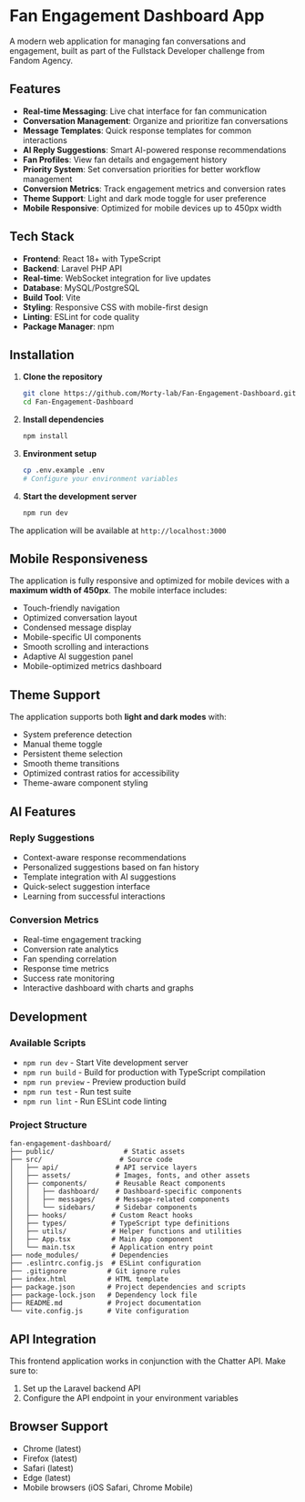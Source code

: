 # Fan Engagement Dashboard App

A modern web application for managing fan conversations and engagement, built as part of the Fullstack Developer challenge from Fandom Agency.

## Features

- **Real-time Messaging**: Live chat interface for fan communication
- **Conversation Management**: Organize and prioritize fan conversations
- **Message Templates**: Quick response templates for common interactions
- **AI Reply Suggestions**: Smart AI-powered response recommendations
- **Fan Profiles**: View fan details and engagement history
- **Priority System**: Set conversation priorities for better workflow management
- **Conversion Metrics**: Track engagement metrics and conversion rates
- **Theme Support**: Light and dark mode toggle for user preference
- **Mobile Responsive**: Optimized for mobile devices up to 450px width

## Tech Stack

- **Frontend**: React 18+ with TypeScript
- **Backend**: Laravel PHP API
- **Real-time**: WebSocket integration for live updates
- **Database**: MySQL/PostgreSQL
- **Build Tool**: Vite
- **Styling**: Responsive CSS with mobile-first design
- **Linting**: ESLint for code quality
- **Package Manager**: npm

## Installation

1. **Clone the repository**
   ```bash
   git clone https://github.com/Morty-lab/Fan-Engagement-Dashboard.git
   cd Fan-Engagement-Dashboard
   ```

2. **Install dependencies**
   ```bash
   npm install
   ```

3. **Environment setup**
   ```bash
   cp .env.example .env
   # Configure your environment variables
   ```

4. **Start the development server**
   ```bash
   npm run dev
   ```

The application will be available at `http://localhost:3000`

## Mobile Responsiveness

The application is fully responsive and optimized for mobile devices with a **maximum width of 450px**. The mobile interface includes:

- Touch-friendly navigation
- Optimized conversation layout
- Condensed message display
- Mobile-specific UI components
- Smooth scrolling and interactions
- Adaptive AI suggestion panel
- Mobile-optimized metrics dashboard

## Theme Support

The application supports both **light and dark modes** with:

- System preference detection
- Manual theme toggle
- Persistent theme selection
- Smooth theme transitions
- Optimized contrast ratios for accessibility
- Theme-aware component styling

## AI Features

### Reply Suggestions
- Context-aware response recommendations
- Personalized suggestions based on fan history
- Template integration with AI suggestions
- Quick-select suggestion interface
- Learning from successful interactions

### Conversion Metrics
- Real-time engagement tracking
- Conversion rate analytics
- Fan spending correlation
- Response time metrics
- Success rate monitoring
- Interactive dashboard with charts and graphs

## Development

### Available Scripts

- `npm run dev` - Start Vite development server
- `npm run build` - Build for production with TypeScript compilation
- `npm run preview` - Preview production build
- `npm run test` - Run test suite
- `npm run lint` - Run ESLint code linting

### Project Structure

```
fan-engagement-dashboard/
├── public/                 # Static assets
├── src/                   # Source code
│   ├── api/              # API service layers
│   ├── assets/           # Images, fonts, and other assets
│   ├── components/       # Reusable React components
│   │   ├── dashboard/    # Dashboard-specific components
│   │   ├── messages/     # Message-related components
│   │   └── sidebars/     # Sidebar components
│   ├── hooks/           # Custom React hooks
│   ├── types/           # TypeScript type definitions
│   ├── utils/           # Helper functions and utilities
│   ├── App.tsx          # Main App component
│   └── main.tsx         # Application entry point
├── node_modules/        # Dependencies
├── .eslintrc.config.js  # ESLint configuration
├── .gitignore          # Git ignore rules
├── index.html          # HTML template
├── package.json        # Project dependencies and scripts
├── package-lock.json   # Dependency lock file
├── README.md           # Project documentation
└── vite.config.js      # Vite configuration
```

## API Integration

This frontend application works in conjunction with the Chatter API. Make sure to:

1. Set up the Laravel backend API
2. Configure the API endpoint in your environment variables

## Browser Support

- Chrome (latest)
- Firefox (latest)
- Safari (latest)
- Edge (latest)
- Mobile browsers (iOS Safari, Chrome Mobile)